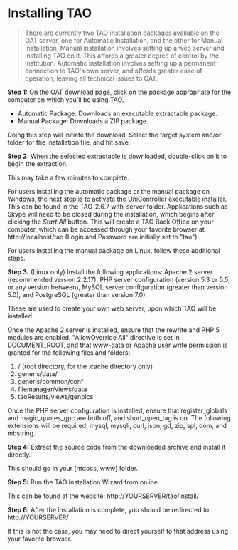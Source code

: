 # Installing TAO

>There are currently two TAO installation packages available on the OAT server, one for Automatic Installation, and the other for Manual Installation. Manual installation involves setting up a web server and installing TAO on it. This affords a greater degree of control by the institution. Automatic installation involves setting up a permanent connection to TAO's own server, and affords greater ease of operation, leaving all technical issues to OAT.

**Step 1:** On the [OAT download page](http://www.taotesting.com/get-tao/official-tao-packages/), click on the package appropriate for the computer on which you'll be using TAO.

- Automatic Package: Downloads an executable extractable package.
- Manual Package: Downloads a ZIP package.

Doing this step will initiate the download. Select the target system and/or folder for the installation file, and hit save.

**Step 2:** When the selected extractable is downloaded, double-click on it to begin the extraction.

This may take a few minutes to complete.

For users installing the automatic package or the manual package on Windows, the next step is to activate the UniController executable installer. This can be found in the TAO_2.6.7_with_server folder. Applications such as Skype will need to be closed during the installation, which begins after clicking the *Start All* button. This will create a TAO Back Office on your computer, which can be accessed through your favorite browser at http://localhost/tao (Login and Password are initially set to "tao").

For users installing the manual package on Linux, follow these additional steps.

**Step 3:** (Linux only) Install the following applications: Apache 2 server (recommended version 2.2.17), PHP server configuration (version 5.3 or 5.5, or any version between), MySQL server configuration (greater than version 5.0), and PostgreSQL (greater than version 7.0).

These are used to create your own web server, upon which TAO will be installed.

Once the Apache 2 server is installed, ensure that the rewrite and PHP 5 modules are enabled, "AllowOverride All" directive is set in DOCUMENT_ROOT, and that www-data or Apache user write permission is granted for the following files and folders:

1. / (root directory, for the .cache directory only)
2. generis/data/
3. generis/common/conf
4. filemanager/views/data
5. taoResults/views/genpics

Once the PHP server configuration is installed, ensure that register_globals and magic_quotes_gpc are both off, and short_open_tag is on. The following extensions will be required: mysql, mysqli, curl, json, gd, zip, spl, dom, and mbstring.

**Step 4:** Extract the source code from the downloaded archive and install it directly.

This should go in your [htdocs, www] folder.

**Step 5:** Run the TAO Installation Wizard from online.

This can be found at the website: http://YOURSERVER/tao/install/

**Step 6:** After the installation is complete, you should be redirected to http://YOURSERVER/

If this is not the case, you may need to direct yourself to that address using your favorite browser.
